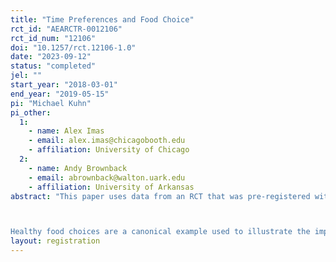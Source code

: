 ```yaml
---
title: "Time Preferences and Food Choice"
rct_id: "AEARCTR-0012106"
rct_id_num: "12106"
doi: "10.1257/rct.12106-1.0"
date: "2023-09-12"
status: "completed"
jel: ""
start_year: "2018-03-01"
end_year: "2019-05-15"
pi: "Michael Kuhn"
pi_other:
  1:
    - name: Alex Imas
    - email: alex.imas@chicagobooth.edu
    - affiliation: University of Chicago
  2:
    - name: Andy Brownback
    - email: abrownback@walton.uark.edu
    - affiliation: University of Arkansas
abstract: "This paper uses data from an RCT that was pre-registered with AsPredicted.org and published in ReStat.  Some parts of that pre-registration deal with analysis that didn't make it into that paper, but appear in a new paper that we intend to submit to AEA journals.  The relevant pre-registration remains the AsPredicted document from before the study was run.

Healthy food choices are a canonical example used to illustrate the importance of time preferences in behavioral economics.  However, the literature lacks a direct demonstration that they are well-predicted by incentivized time preference measures.  We offer direct evidence by combining a novel, two-question, incentivized time preference measurement with data from a field experiment that includes grocery purchases and consumption.  Our present-focus measure is highly predictive of food choice, capturing a number of behaviors consistent with self-control problems, which provides direct evidence for the common assumption that important aspects of nutrition are driven by time preferences."
layout: registration
---
```


